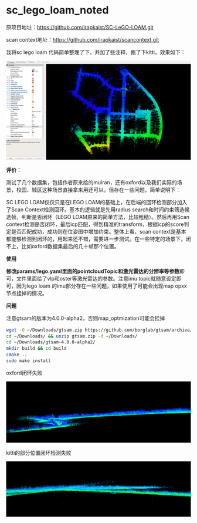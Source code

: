 # sc_lego_loam_noted
原项目地址：https://github.com/irapkaist/SC-LeGO-LOAM.git

scan context地址：https://github.com/irapkaist/scancontext.git

我将sc lego loam 代码简单整理了下，并加了些注释，跑了下kitti，效果如下：

![image-20200630231225126](README/image-20200630231225126.png)

**评价：**

测试了几个数据集，包括作者原来给的mulran，还有oxford以及我们实际的场景，校园、城区这种场景直接拿来用还可以，但存在一些问题，简单说明下：

SC LEGO LOAM仅仅只是在LEGO LOAM的基础上，在后端的回环检测部分加入了Scan Context检测回环。基本的逻辑就是先用radius search和时间约束筛选候选帧，判断是否闭环（LEGO LOAM原来的简单方法，比较粗糙）。然后再用Scan context检测是否闭环，最后icp匹配，得到精准的transform，根据icp的score判定是否匹配成功，成功则在位姿图中增加约束。整体上看，scan context是基本都能够检测到闭环的，用起来还不错，需要进一步测试。在一些特定的场景下，闭不上，比如oxford数据集最后的几十帧那个位置。

**使用**

**修改params/lego.yaml里面的pointcloudTopic和激光雷达的分辨率等参数**即可，文件里面给了vlp和oster等激光雷达的参数。注意imu topic就随意设定即可，因为lego loam 的imu部分存在一些问题，如果使用了可能会出现map opxx节点挂掉的情况。

**问题**

注意gtsam的版本为4.0.0-alpha2，否则map_optmization可能会挂掉

```bash
wget -O ~/Downloads/gtsam.zip https://github.com/borglab/gtsam/archive/4.0.0-alpha2.zip
cd ~/Downloads/ && unzip gtsam.zip -d ~/Downloads/
cd ~/Downloads/gtsam-4.0.0-alpha2/
mkdir build && cd build
cmake ..
sudo make install
```

oxford闭环失败

![image-20200630231954989](README/image-20200630231954989.png)

kitti的部分位置闭环检测失败

![image-20200630234538316](README/image-20200630234538316.png)